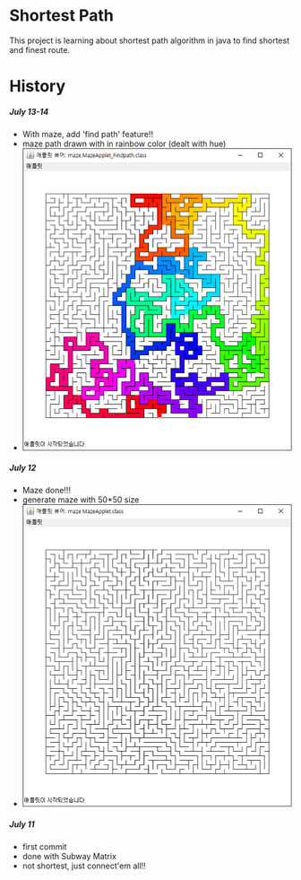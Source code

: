 # Shortest Path
This project is learning about shortest path algorithm in java to find shortest and finest route.

# History
##### July 13-14
  - With maze, add 'find path' feature!!
  - maze path drawn with in rainbow color (dealt with hue)
  - ![Generate Maze](https://raw.githubusercontent.com/robinhur/ShortestPath/master/Graph_Shortestpath/MazeApplet_Findpath.png)
##### July 12
  - Maze done!!!
  - generate maze with 50*50 size
  - ![Generate Maze](https://raw.githubusercontent.com/robinhur/ShortestPath/master/Graph_Shortestpath/MazeApplet.png)  
  
##### July 11
  - first commit
  - done with Subway Matrix
  - not shortest, just connect'em all!!